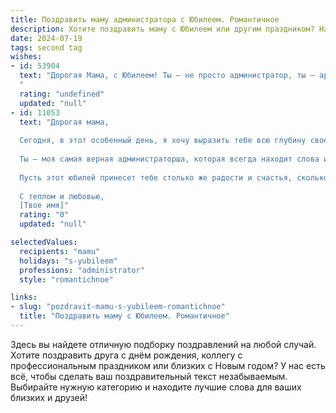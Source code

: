 ```yaml
---
title: Поздравить маму администратора с Юбилеем. Романтичное
description: Хотите поздравить маму с Юбилеем или другим праздником? Наш ИИ создаст незабываемое поздравление, а вы обязательно выделитесь среди других.  
date: 2024-07-19
tags: second tag
wishes:
- id: 53904
  text: "Дорогая Мама, с Юбилеем! Ты — не просто администратор, ты — архитектор нашего уютного мира, ты — хранительница тепла и порядка!  В этот день хочется поблагодарить тебя за твою заботу, нежность и мудрость.  Пусть твоя жизнь будет наполнена яркими событиями, добрыми улыбками и бесконечной любовью.
  "
  rating: "undefined"
  updated: "null"
- id: 11053
  text: "Дорогая мама,
  
  Сегодня, в этот особенный день, я хочу выразить тебе всю глубину своей любви и благодарности. Юбилей твой – это не просто дата на календаре, это символ твоего невероятного пути, полного заботы, поддержки и безграничной любви.
  
  Ты – моя самая верная администраторша, которая всегда находит слова и дела, чтобы сделать наш дом уютным и теплым. Твоя мудрость и терпение – мои самые надежные ориентиры в жизни. Я благодарен за каждый миг, проведенный вместе, за каждое слово наставления и каждый твой улыбкой.
  
  Пусть этот юбилей принесет тебе столько же радости и счастья, сколько ты дарила нам. Пусть каждый новый день будет наполнен любовью, здоровьем и новыми свершениями. Ты заслуживаешь всего самого прекрасного, и я желаю, чтобы все это стало реальностью для тебя.
  
  С теплом и любовью,
  [Твое имя]"
  rating: "0"
  updated: "null"

selectedValues:
  recipients: "mamu"
  holidays: "s-yubileem"
  professions: "administrator"
  style: "romantichnoe"

links:
- slug: "pozdravit-mamu-s-yubileem-romantichnoe"
  title: "Поздравить маму с Юбилеем. Романтичное"
---
```


Здесь вы найдете отличную подборку поздравлений на любой случай. 
Хотите поздравить друга с днём рождения, коллегу с профессиональным праздником или близких с Новым годом? У нас есть всё, чтобы сделать ваш поздравительный текст незабываемым. Выбирайте нужную категорию и находите лучшие слова для ваших близких и друзей!
